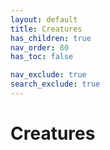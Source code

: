 ```yaml
---
layout: default
title: Creatures
has_children: true
nav_order: 80
has_toc: false

nav_exclude: true
search_exclude: true
---
```


# Creatures

